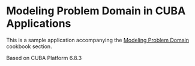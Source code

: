 # Modeling Problem Domain in CUBA Applications

This is a sample application accompanying the [Modeling Problem Domain](https://doc.cuba-platform.com/manual-6.8/modeling_domain_recipes.html) cookbook section.

Based on CUBA Platform 6.8.3
